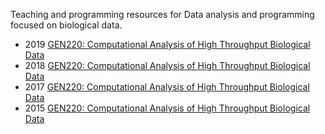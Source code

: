 Teaching and programming resources for Data analysis and programming focused on biological data.
* 2019 [GEN220: Computational Analysis of High Throughput Biological Data](https://biodataprog.github.io/GEN220_2019/)
* 2018 [GEN220: Computational Analysis of High Throughput Biological Data](https://biodataprog.github.io/2018_programming-intro/)
* 2017 [GEN220: Computational Analysis of High Throughput Biological Data](https://biodataprog.github.io/2017_programming-intro/)
* 2015 [GEN220: Computational Analysis of High Throughput Biological Data](https://hyphaltip.github.io/GEN220_2015/) 
